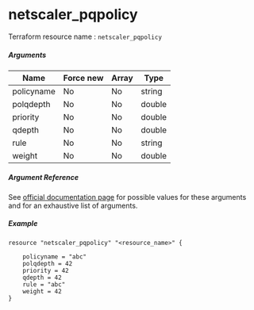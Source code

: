 # netscaler_pqpolicy

Terraform resource name : ```netscaler_pqpolicy```

##### Arguments

| Name | Force new | Array | Type |
|----|----|----|----|
|policyname|No|No|string|
|polqdepth|No|No|double|
|priority|No|No|double|
|qdepth|No|No|double|
|rule|No|No|string|
|weight|No|No|double|

##### Argument Reference

See [official documentation page](https://developer-docs.citrix.com/projects/netscaler-nitro-api/en/11.0/configuration/priority-queuing/pqpolicy/pqpolicy/) for possible values for these arguments and for an exhaustive list of arguments.

##### Example

```
resource "netscaler_pqpolicy" "<resource_name>" {

    policyname = "abc"
    polqdepth = 42
    priority = 42
    qdepth = 42
    rule = "abc"
    weight = 42
}
```

